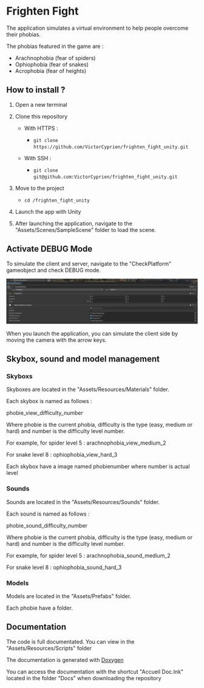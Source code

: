 # Frighten Fight

The application simulates a virtual environment to help people overcome their phobias.

The phobias featured in the game are :

- Arachnophobia (fear of spiders)
- Ophiophobia (fear of snakes)
- Acrophobia (fear of heights)

## How to install ?

1. Open a new terminal
2. Clone this repository
    
    - With HTTPS :
        - `git clone https://github.com/VictorCyprien/frighten_fight_unity.git`

    - With SSH :
        - `git clone git@github.com:VictorCyprien/frighten_fight_unity.git`

3. Move to the project

    - `cd /frighten_fight_unity`

4. Launch the app with Unity
5. After launching the application, navigate to the "Assets/Scenes/SampleScene" folder to load the scene.

## Activate DEBUG Mode
To simulate the client and server, navigate to the "CheckPlatform" gameobject and check DEBUG mode.

![Activate DEBUG mode](/Docs/img/debug.PNG "Activate DEBUG mode")

When you launch the application, you can simulate the client side by moving the camera with the arrow keys.

## Skybox, sound and model management

### Skyboxs

Skyboxes are located in the "Assets/Resources/Materials" folder.

Each skybox is named as follows :

phobie_view_difficulty_number

Where phobie is the current phobia, difficulty is the type (easy, medium or hard) and number is the difficulty level number.

For example, for spider level 5 : arachnophobia_view_medium_2

For snake level 8 : ophiophobia_view_hard_3

Each skybox have a image named phobienumber where number is actual level

### Sounds

Sounds are located in the "Assets/Resources/Sounds" folder.

Each sound is named as follows :

phobie_sound_difficulty_number

Where phobie is the current phobia, difficulty is the type (easy, medium or hard) and number is the difficulty level number.

For example, for spider level 5 : arachnophobia_sound_medium_2

For snake level 8 : ophiophobia_sound_hard_3


### Models

Models are located in the "Assets/Prefabs" folder.

Each phobie have a folder.


## Documentation

The code is full documentated. You can view in the "Assets/Resources/Scripts" folder

The documentation is generated with [Doxygen](https://www.doxygen.nl/)

You can access the documentation with the shortcut "Accueil Doc.Ink" located in the folder "Docs" when downloading the repository

